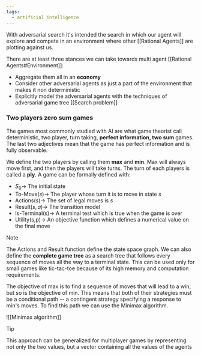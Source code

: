 ```yaml
---
tags:
  - artificial_intelligence
---
```

With adversarial search it's intended the search in which our agent will explore and compete in an environment where other [[Rational Agents]] are plotting against us.

There are at least three stances we can take towards multi agent [[Rational Agents#Environment]]:
- Aggregate them all in an **economy**
- Consider other adversarial agents as just a part of the environment that makes it non deterministic
- Explicitly model the adversarial agents with the techniques of adversarial game tree [[Search problem]]
### Two players zero sum games

The games most commonly studied with AI are what game theorist call deterministic, two player, turn taking, **perfect information, two sum** games. The last two adjectives mean that the game has perfect information and is fully observable.

We define the two players by calling them **max** and **min**. Max will always move first, and then the players will take turns. The turn of each players is called a **ply**. A game can be formally defined with:
- $S_{0}\to$ The initial state
- $\text{To-Move}(s) \to$ The player whose turn it is to move in state $s$
- $\text{Actions}(s) \to$ The set of legal moves is $s$ 
- $\text{Result}(s, a)\to$ The transition model
- $\text{Is-Terminal(s)}\to$ A terminal test which is true when the game is over
- $\text{Utility(s,p)}\to$ An objective function which defines a numerical value on the final move

>[!note]
>The $\text{Actions}$ and $\text{Result}$ function define the state space graph. We can also define the **complete game tree** as a search tree that follows every sequence of moves all the way to a terminal state. This can be used only for small games like tic-tac-toe because of its high memory and computation requirements.

The objective of max is to find a sequence of moves that will lead to a win, but so is the objective of min. This means that both of their strategies must be a conditional path -- a contingent strategy specifying a response to min's moves. To find this path we can use the Minimax algorithm.

![[Minimax algorithm]]
>[!tip]
>This approach can be generalized for multiplayer games by representing not only the two values, but a vector containing all the values of the agents


